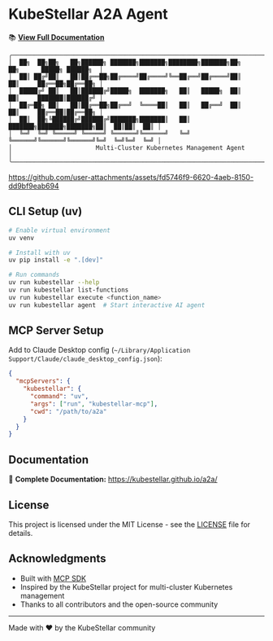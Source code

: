 # KubeStellar A2A Agent

📚 **[View Full Documentation](https://kubestellar.github.io/a2a/)**

```
╭─────────────────────────────────────────────────────────────────────────────────────────────╮
│  ██╗  ██╗██╗   ██╗██████╗ ███████╗███████╗████████╗███████╗██╗     ██╗      █████╗ ██████╗  │
│  ██║ ██╔╝██║   ██║██╔══██╗██╔════╝██╔════╝╚══██╔══╝██╔════╝██║     ██║     ██╔══██╗██╔══██╗ │
│  █████╔╝ ██║   ██║██████╔╝█████╗  ███████╗   ██║   █████╗  ██║     ██║     ███████║██████╔╝ │
│  ██╔═██╗ ██║   ██║██╔══██╗██╔══╝  ╚════██║   ██║   ██╔══╝  ██║     ██║     ██╔══██║██╔══██╗ │
│  ██║  ██╗╚██████╔╝██████╔╝███████╗███████║   ██║   ███████╗███████╗███████╗██║  ██║██║  ██║ │
│  ╚═╝  ╚═╝ ╚═════╝ ╚═════╝ ╚══════╝╚══════╝   ╚═╝   ╚══════╝╚══════╝╚══════╝╚═╝  ╚═╝╚═╝  ╚═╝ │
│                       Multi-Cluster Kubernetes Management Agent                             │
╰─────────────────────────────────────────────────────────────────────────────────────────────╯
```


https://github.com/user-attachments/assets/fd5746f9-6620-4aeb-8150-dd9bf9eab694


## CLI Setup (uv)

```bash
# Enable virtual environment
uv venv

# Install with uv
uv pip install -e ".[dev]"

# Run commands
uv run kubestellar --help
uv run kubestellar list-functions
uv run kubestellar execute <function_name>
uv run kubestellar agent  # Start interactive AI agent
```

## MCP Server Setup

Add to Claude Desktop config (`~/Library/Application Support/Claude/claude_desktop_config.json`):

```json
{
  "mcpServers": {
    "kubestellar": {
      "command": "uv",
      "args": ["run", "kubestellar-mcp"],
      "cwd": "/path/to/a2a"
    }
  }
}
```

## Documentation

📖 **Complete Documentation:** https://kubestellar.github.io/a2a/

## License

This project is licensed under the MIT License - see the [LICENSE](LICENSE) file for details.

## Acknowledgments

- Built with [MCP SDK](https://github.com/anthropics/mcp-sdk)
- Inspired by the KubeStellar project for multi-cluster Kubernetes management
- Thanks to all contributors and the open-source community

---

Made with ❤️ by the KubeStellar community
